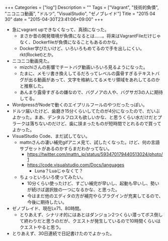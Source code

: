 +++
Categories = ["log"]
Description = ""
Tags = ["Vagrant", "技術的負債", "ニコニコ動画", "ドルツ", "VisualStudio", "ゼノブレイド"]
Title = "2015 04 30"
date = "2015-04-30T23:41:06+09:00"
+++

* 急にvagrant upできなくなって、真顔になった。
	* まさか昔の開発環境が負債になるとは……。将来はVagrantFileだけじゃなく、Dockerfileが負債になることもあるのかな。
	* Docker学びたいけど、いろいろもめてるので手を出しにくい。rkt(Rocket)とか。
* ニコニコ動画見た。
	* mizchiさんの影響でチートバグ動画いろいろ見るようになった。
	* たまに、メモリ書き換えしてるだろってレベルの露骨すぎるテキストバグが出る動画があって、文字を格納してるメモリ領域をあれしてるのかと推察した。
	* あんまり露骨すぎるの嫌なので、バグノアの人や、バグサガ3の人に期待してる。
* WordpressがNodeで動くのエイプリルフールのやつだったっぽい。
* ドルツ届いたけど、歯磨き15分くらいしてたのが4分になったので、だいぶよかった。まあ、デンタルフロスも欲しいかな、と思うくらい水だけだとプラークは落ちないのだけど、歯に挟まったものが短時間でとれるので買ってよかった。
* VisualStudio Code、まだ試してない。
	* mattnさんの凄い補完gifアニメ見て、試したくなった。けど、何の言語サブセットがあるのかすらまだわかってない。
		* https://twitter.com/mattn_jp/status/593470179440513024/photo/1
		* https://code.visualstudio.com/Docs/languages
			* Luna？Luaじゃなくて？
	* ちょっといろいろ使ってみたい。
		* 10分くらい使ったけど、すごい補完が早いし、起動も早いし、勢いが続けば選択肢の一つになるかな、と思った。
		* 今はまだ他のエディタの方が補完やらプラグインが充実してるので、今後に期待したい。
* ゼノブレイド、現在Lv71、80時間。
	* とりあえず、シナリオ的にはあとはダンジョン2つくらい潜ってボス倒して終わりだと思うのだが、クエストが発生しているので10時間くらいはクエストやると思う。
* とりあえず、30日連続で日記書けたのでよかった。
